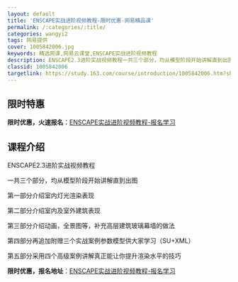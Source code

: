 ```yaml
---
layout: default
title: 'ENSCAPE实战进阶视频教程-限时优惠-网易精品课'
permalink: /:categories/:title/
categories: wangyi2
tags: 网易提供
cover: 1005842006.jpg
keywords: 精选网课,网易云课堂,ENSCAPE实战进阶视频教程
description: ENSCAPE2.3进阶实战视频教程一共三个部分，均从模型阶段开始讲解直到出图第一部分介绍室内灯光渲染表现第二部分介绍室
classid: 1005842006
targetlink: https://study.163.com/course/introduction/1005842006.htm?share=1&shareId=1025206652&utm_campaign=share&utm_medium=iphoneShare&utm_source=&utm_u=1025206652
---
```


## 限时特惠

**限时优惠，火速报名**：[ENSCAPE实战进阶视频教程-报名学习](https://study.163.com/course/introduction/1005842006.htm?share=1&shareId=1025206652&utm_campaign=share&utm_medium=iphoneShare&utm_source=&utm_u=1025206652)

## 课程介绍

ENSCAPE2.3进阶实战视频教程

一共三个部分，均从模型阶段开始讲解直到出图

第一部分介绍室内灯光渲染表现

第二部分介绍室内及室外建筑表现

第三部分介绍动画，全景图等，补充高层建筑玻璃幕墙的做法

第四部分再追加附赠三个实战案例参数模型供大家学习（SU+XML）

第五部分采用四个高级案例讲解真正能让你提升渲染水平的技巧

**限时优惠，报名地址**：[ENSCAPE实战进阶视频教程-报名学习](https://study.163.com/course/introduction/1005842006.htm?share=1&shareId=1025206652&utm_campaign=share&utm_medium=iphoneShare&utm_source=&utm_u=1025206652)

